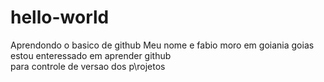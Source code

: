 # hello-world
Aprendondo o basico de github
Meu nome e fabio moro em goiania goias 
estou enteressado em aprender github  
para  controle de versao dos p\rojetos
